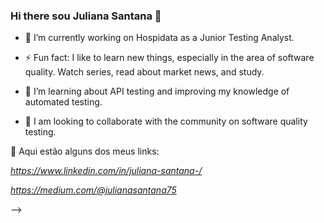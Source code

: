 ### Hi there sou Juliana Santana 👋 




- 🔭 I’m currently working on Hospidata as a Junior Testing Analyst.



- ⚡ Fun fact: I like to learn new things, especially in the area of ​​software quality. Watch series, read about market news, and study.



- 🌱 I’m learning about API testing and improving my knowledge of automated testing.
- 👯 I am looking to collaborate with the community on software quality testing.






🔗 Aqui estão alguns dos meus links:

*https://www.linkedin.com/in/juliana-santana-/*

*https://medium.com/@julianasantana75*

-->
